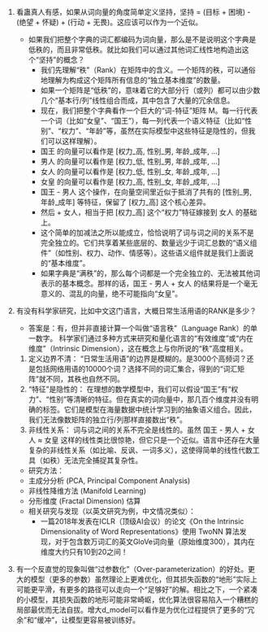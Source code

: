 1. 看蛊真人有感，如果从词向量的角度简单定义坚持，坚持 = (目标 + 困境) - (绝望 + 怀疑) + (行动 + 无畏)。这应该可以作为一个近似。
   - 如果我们把整个字典的词汇都编码为词向量，那么是不是说明这个字典是低秩的，而且非常低秩。就比如我们可以通过其他词汇线性地构造出这个“坚持”的概念？
     - 我们先理解“秩”（Rank）在矩阵中的含义。一个矩阵的秩，可以通俗地理解为构成这个矩阵所有信息的“独立基本维度”的数量。
     - 如果一个矩阵是“低秩”的，意味着它的大部分行（或列）都可以由少数几个“基本行/列”线性组合而成，其中包含了大量的冗余信息。
     - 现在，我们把整个字典看作一个巨大的“词-特征”矩阵 M。每一行代表一个词（比如“女皇”、“国王”），每一列代表一个语义特征（比如“性别”、“权力”、“年龄”等，虽然在实际模型中这些特征是隐性的，但我们可以这样理解）。
     - 国王 的向量可以看作是 [权力_高, 性别_男, 年龄_成年, ...]
     - 男人 的向量可以看作是 [权力_低, 性别_男, 年龄_成年, ...]
     - 女人 的向量可以看作是 [权力_低, 性别_女, 年龄_成年, ...]
     - 女皇 的向量可以看作是 [权力_高, 性别_女, 年龄_成年, ...]
     - 国王 - 男人 这个操作，在向量空间里近似于抵消了共有的 [性别_男, 年龄_成年] 等特征，保留了 [权力_高] 这个核心差异。
     - 然后 + 女人，相当于把 [权力_高] 这个“权力”特征嫁接到 女人 的基础上。
     - 这个简单的加减法之所以能成立，恰恰说明了词与词之间的关系不是完全独立的。它们共享着某些底层的、数量远少于词汇总数的“语义组件”（如性别、权力、动作、情感等）。这些语义组件就是我们上面说的“基本维度”。
     - 如果字典是“满秩”的，那么每个词都是一个完全独立的、无法被其他词表示的基本概念。那样的话，国王 - 男人 + 女人 的结果将是一个毫无意义的、混乱的向量，绝不可能指向“女皇”。

2. 有没有科学家研究，比如中文这门语言，大概日常生活用语的RANK是多少？
   - 答案是：有，但并非直接计算一个叫做“语言秩”（Language Rank）的单一数字。 科学家们通过多种方式来研究和量化语言的“有效维度”或“内在维度”（Intrinsic Dimension），这在概念上与你所说的“秩”高度相关。
   1. 定义边界不清： “日常生活用语”的边界是模糊的。是3000个高频词？还是包括网络用语的10000个词？选择不同的词汇集合，得到的“词汇矩阵”就不同，其秩也自然不同。
   2. “特征”是隐性的： 在理想的数学模型中，我们可以假设“国王”有“权力”、“性别”等清晰的特征。但在真实的词向量中，那几百个维度并没有明确的标签。它们是模型在海量数据中统计学习到的抽象语义组合。因此，我们无法像数矩阵的独立行/列那样直接数出“秩”。
   3. 非线性关系： 词与词之间的关系不完全是线性的。虽然 国王 - 男人 + 女人 ≈ 女皇 这样的线性类比很惊艳，但它只是一个近似。语言中还存在大量复杂的非线性关系（如比喻、反讽、一词多义），这使得简单的线性代数工具（如秩）无法完全捕捉其复杂性。
   -  研究方法：
     - 主成分分析 (PCA, Principal Component Analysis)
     - 非线性降维方法 (Manifold Learning)
     - 分形维度 (Fractal Dimension) 估算
   - 相关研究与发现（以英文研究为例，中文情况类似）：
     - 一篇2018年发表在ICLR（顶级AI会议）的论文《On the Intrinsic Dimensionality of Word Representations》使用 TwoNN 算法发现，对于包含数万词汇的英文GloVe词向量（原始维度300），其内在维度大约只有10到20之间！

3. 有一个反直觉的现象叫做“过参数化”（Over-parameterization）的好处。更大的模型（更多的参数）虽然理论上更难优化，但其损失函数的“地形”实际上可能更平滑，有更多的路径可以走向一个“足够好”的解。相比之下，一个紧凑的小模型，其损失函数的地形可能非常崎岖，优化算法很容易陷入一个糟糕的局部最优而无法自拔。增大d_model可以看作是为优化过程提供了更多的“冗余”和“缓冲”，让模型更容易被训练好。